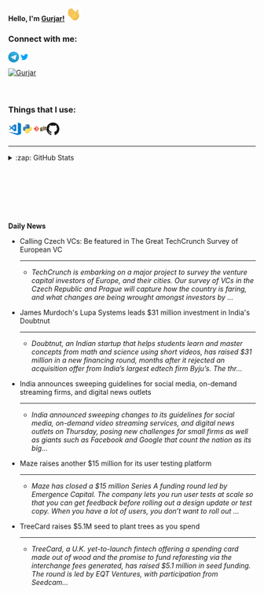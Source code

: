 #### Hello, I'm [Gurjar!](https://GurjarKing.github.io) <img src="https://raw.githubusercontent.com/ABSphreak/ABSphreak/master/gifs/Hi.gif" width="30px"></h2>


### Connect with me:

[<img align="left" alt="Gurjar | Telegram" width="22px" src="https://raw.githubusercontent.com/github/explore/80688e429a7d4ef2fca1e82350fe8e3517d3494d/topics/telegram/telegram.png" />][Telegram]
[<img align="left" alt="Gurjar | Twitter" width="22px" src="https://raw.githubusercontent.com/github/explore/80688e429a7d4ef2fca1e82350fe8e3517d3494d/topics/twitter/twitter.png" />][Twitter]
<br >
<br >
<a href="https://github.com/GurjarKing"><img src="https://komarev.com/ghpvc/?username=GurjarKing" alt="Gurjar" /></a> <br />
<br />
<br />
<!-- <br >

![](https://visitor-badge.glitch.me/badge?page_id=GurjarKing)

<br /> -->

### Things that I use:

[<img align="left" alt="Visual Studio Code" width="26px" src="https://raw.githubusercontent.com/github/explore/80688e429a7d4ef2fca1e82350fe8e3517d3494d/topics/visual-studio-code/visual-studio-code.png" />][VSCode]
[<img align="left" alt="Python" width="26px" src="https://raw.githubusercontent.com/github/explore/80688e429a7d4ef2fca1e82350fe8e3517d3494d/topics/python/python.png" />][Python]
[<img align="left" alt="Git" width="26px" src="https://raw.githubusercontent.com/github/explore/80688e429a7d4ef2fca1e82350fe8e3517d3494d/topics/git/git.png" />][Git]
[<img align="left" alt="GitHub" width="26px" src="https://raw.githubusercontent.com/github/explore/78df643247d429f6cc873026c0622819ad797942/topics/github/github.png" />][Github]

<br />
<br />

---
<details>
  <summary>:zap: GitHub Stats</summary>

<img align="left" alt="Gurjar's Github Stats" src="https://github-readme-stats.vercel.app/api?username=GurjarKing&show_icons=true&hide_border=true&count_private=true&include_all_commit=true&theme=algolia" />

</details>

<!-- ### 🔔 My latest tweet
<a href="https://twitter.com/Gurjar_King43" target="_blank">
	<img src="https://github.com/GurjarKing/GurjarKing/raw/master/tweet.png" width="70%" align="center" alt="Click to view on Twitter" title="My latest tweet, as an image"/>
</a> -->
<br>

<pre>

</pre>

<!-- **Quote of the hour:**

{qoth}

~ {qoth_author}
<pre>

</pre> -->
<br>
<pre>


</pre>
<strong>Daily News</strong>
  
  - Calling Czech VCs: Be featured in The Great TechCrunch Survey of European VC
     <hr/>
     
      - *TechCrunch is embarking on a major project to survey the venture capital investors of Europe, and their cities. Our survey of VCs in the Czech Republic and Prague will capture how the country is faring, and what changes are being wrought amongst investors by …*
     
  - James Murdoch's Lupa Systems leads $31 million investment in India's Doubtnut
      <hr/>
      
      - *Doubtnut, an Indian startup that helps students learn and master concepts from math and science using short videos, has raised $31 million in a new financing round, months after it rejected an acquisition offer from India’s largest edtech firm Byju’s. The thr…*
      
  - India announces sweeping guidelines for social media, on-demand streaming firms, and digital news outlets
      <hr/>
      
      - *India announced sweeping changes to its guidelines for social media, on-demand video streaming services, and digital news outlets on Thursday, posing new challenges for small firms as well as giants such as Facebook and Google that count the nation as its big…*
      
  - Maze raises another $15 million for its user testing platform
      <hr/>
      
      - *Maze has closed a $15 million Series A funding round led by Emergence Capital. The company lets you run user tests at scale so that you can get feedback before rolling out a design update or test copy. When you have a lot of users, you don’t want to roll out …*
       
  - TreeCard raises $5.1M seed to plant trees as you spend
      <hr/>
       
       - *TreeCard, a U.K. yet-to-launch fintech offering a spending card made out of wood and the promise to fund reforesting via the interchange fees generated, has raised $5.1 million in seed funding. The round is led by EQT Ventures, with participation from Seedcam…*
      

<br />

[VSCode]: https://code.visualstudio.com/
[Python]: https://www.python.org/
[Git]: https://git-scm.com/
[Github]: https://github.com/
[Telegram]: https://t.me/Gurjar_King/
[Twitter]: https://twitter.com/Gurjar_King43/
